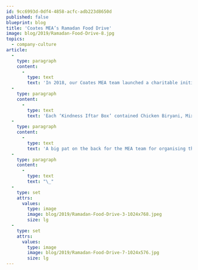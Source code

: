 ```yaml
---
id: 9cc6993d-0df4-4858-acfc-adb223d8650d
published: false
blueprint: blog
title: 'Coates MEA’s Ramadan Food Drive'
image: blog/2019/Ramadan-Food-Drive-8.jpg
topics:
  - company-culture
article:
  -
    type: paragraph
    content:
      -
        type: text
        text: 'In 2018, our Coates MEA team launched a charitable initiative called Ramadan Food Drive to celebrate the last week of Ramadan, a month of fasting, prayer, reflection and community. A total of 100 neatly packed and delicious ‘Kindness Iftar Boxes’ were distributed by our Coates Crew members.'
  -
    type: paragraph
    content:
      -
        type: text
        text: 'Each ‘Kindness Iftar Box’ contained Chicken Biryani, Mix Pakora, fresh fruit, dates, Raita (yoghurt) and Gulab Jamun. As always, it was such a rewarding experience because at Coates, we believe there is an undeniable joy in giving back.'
  -
    type: paragraph
    content:
      -
        type: text
        text: 'A big pat on the back for the MEA team for organising this and we hope to continue this tradition next year!'
  -
    type: paragraph
    content:
      -
        type: text
        text: "\_"
  -
    type: set
    attrs:
      values:
        type: image
        image: blog/2019/Ramadan-Food-Drive-3-1024x768.jpeg
        size: lg
  -
    type: set
    attrs:
      values:
        type: image
        image: blog/2019/Ramadan-Food-Drive-7-1024x576.jpg
        size: lg
---
```

